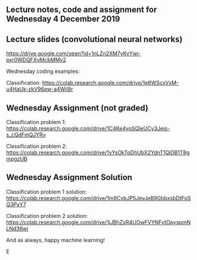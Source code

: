## Lecture notes, code and assignment for Wednesday 4 December 2019

## Lecture slides (convolutional neural networks)
https://drive.google.com/open?id=1nLZn2XM7yKvYwi-pxr0WDQFXvMcbMMv2

Wednesday coding examples:

Classification: https://colab.research.google.com/drive/1e6WScxVxM-u4HaUk-zkV96pw-a4WiI8r

## Wednesday Assignment (not graded)

Classification problem 1: https://colab.research.google.com/drive/1C4Ke4yoSQIeUCy3Jeio-s_cQdFmQJYRv

Classification problem 2: https://colab.research.google.com/drive/1yYsOkTpDhUbX2YdnT1QjDB1T8gmpgzUB

## Wednesday Assignment Solution

Classification problem 1 solution: https://colab.research.google.com/drive/1m9CvbJP5JeyJeB9GbbxsbDtFoSQ3PxY7

Classification problem 2 solution: https://colab.research.google.com/drive/1jJBhZxR4UOwFVYNFytOpyspmNLNd36wi

And as always, happy machine learning!

E
